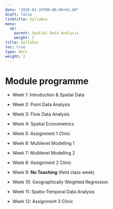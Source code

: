 ```yaml
---
date: "2020-01-29T00:00:00+01:00"
draft: false
linktitle: Syllabus
menu:
  sp:
    parent: Spatial Data Analysis
    weight: 2
title: Syllabus
toc: true
type: docs
weight: 2
---
```


# Module programme

* Week 1: Introduction & Spatial Data

* Week 2: Point Data Analysis

* Week 3: Flow Data Analysis

* Week 4: Spatial Econometrics

* Week 5: Assignment 1 Clinic

* Week 6: Multilevel Modelling 1

* Week 7: Multilevel Modelling 2

* Week 8: Assignment 2 Clinic

* Week 9: **No Teaching** (field class week)

* Week 10: Geographically Weighted Regression

* Week 11: Spatio-Temporal Data Analysis

* Week 12: Assignment 3 Clinic